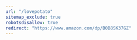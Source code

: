 ```yaml
---
url: "/lovepotato"
sitemap_exclude: true
robotsdisallow: true
redirect: "https://www.amazon.com/dp/B0B8SK37GZ"
---
```

